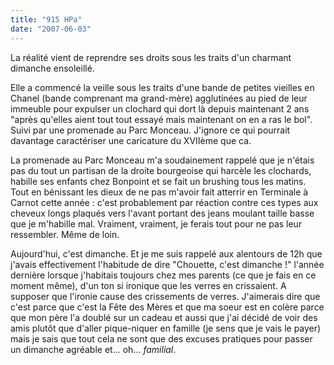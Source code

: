 ```yaml
---
title: "915 HPa"
date: "2007-06-03"
---
```


La réalité vient de reprendre ses droits sous les traits d'un charmant dimanche ensoleillé.

Elle a commencé la veille sous les traits d'une bande de petites vieilles en Chanel (bande comprenant ma grand-mère) agglutinées au pied de leur immeuble pour expulser un clochard qui dort là depuis maintenant 2 ans "après qu'elles aient tout tout essayé mais maintenant on en a ras le bol". Suivi par une promenade au Parc Monceau. J'ignore ce qui pourrait davantage caractériser une caricature du XVIIème que ca.

La promenade au Parc Monceau m'a soudainement rappelé que je n'étais pas du tout un partisan de la droite bourgeoise qui harcèle les clochards, habille ses enfants chez Bonpoint et se fait un brushing tous les matins. Tout en bénissant les dieux de ne pas m'avoir fait atterrir en Terminale à Carnot cette année : c'est probablement par réaction contre ces types aux cheveux longs plaqués vers l'avant portant des jeans moulant taille basse que je m'habille mal. Vraiment, vraiment, je ferais tout pour ne pas leur ressembler. Même de loin.

Aujourd'hui, c'est dimanche. Et je me suis rappelé aux alentours de 12h que j'avais effectivement l'habitude de dire "Chouette, c'est dimanche !" l'année dernière lorsque j'habitais toujours chez mes parents (ce que je fais en ce moment même), d'un ton si ironique que les verres en crissaient. A supposer que l'ironie cause des crissements de verres. J'aimerais dire que c'est parce que c'est la Fête des Mères et que ma soeur est en colère parce que mon père l'a doublé sur un cadeau et aussi que j'ai décidé de voir des amis plutôt que d'aller pique-niquer en famille (je sens que je vais le payer) mais je sais que tout cela ne sont que des excuses pratiques pour passer un dimanche agréable et... oh... _familial_.
